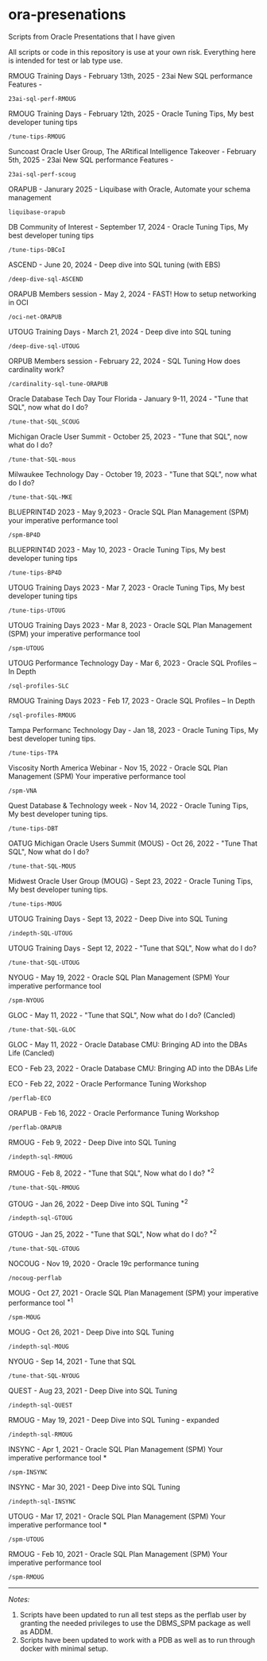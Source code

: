 # ora-presenations
Scripts from Oracle Presentations that I have given

All scripts or code in this repository is use at your own risk.
Everything here is intended for test or lab type use.


RMOUG Training Days - February 13th, 2025 - 23ai New SQL performance Features -

```23ai-sql-perf-RMOUG```

RMOUG Training Days - February 12th, 2025 - Oracle Tuning Tips, My best developer tuning tips

```/tune-tips-RMOUG```

Suncoast Oracle User Group, The ARtifical Intelligence Takeover - February 5th, 2025 - 23ai New SQL performance Features -

```23ai-sql-perf-scoug```

ORAPUB - Janurary 2025 - Liquibase with Oracle, Automate your schema management

```liquibase-orapub```

DB Community of Interest - September 17, 2024 - Oracle Tuning Tips, My best developer tuning tips

```/tune-tips-DBCoI```

ASCEND - June 20, 2024 - Deep dive into SQL tuning (with EBS)

```/deep-dive-sql-ASCEND```

ORAPUB Members session - May 2, 2024 - FAST! How to setup networking in OCI

```/oci-net-ORAPUB```

UTOUG Training Days - March 21, 2024 - Deep dive into SQL tuning

```/deep-dive-sql-UTOUG```

ORPUB Members session - February 22, 2024 - SQL Tuning How does cardinality work?

```/cardinality-sql-tune-ORAPUB```

Oracle Database Tech Day Tour Florida - January 9-11, 2024 - "Tune that SQL", now what do I do?

```/tune-that-SQL_SCOUG```

Michigan Oracle User Summit - October 25, 2023 - "Tune that SQL", now what do I do?

```/tune-that-SQL-mous```

Milwaukee Technology Day - October 19, 2023 -  "Tune that SQL", now what do I do?

```/tune-that-SQL-MKE```

BLUEPRINT4D 2023 - May 9,2023 - Oracle SQL Plan Management (SPM) your imperative performance tool

```/spm-BP4D```

BLUEPRINT4D 2023 - May 10, 2023 - Oracle Tuning Tips, My best developer tuning tips

```/tune-tips-BP4D```

UTOUG Training Days 2023 - Mar 7, 2023 - Oracle Tuning Tips, My best developer tuning tips

```/tune-tips-UTOUG```

UTOUG Training Days 2023 - Mar 8, 2023 - Oracle SQL Plan Management (SPM) your imperative performance tool

```/spm-UTOUG```

UTOUG Performance Technology Day - Mar 6, 2023 - Oracle SQL Profiles – In Depth

```/sql-profiles-SLC```

RMOUG Training Days 2023 - Feb 17, 2023 - Oracle SQL Profiles – In Depth

```/sql-profiles-RMOUG```

Tampa Performanc Technology Day - Jan 18, 2023 - Oracle Tuning Tips, My best developer tuning tips.

```/tune-tips-TPA```

Viscosity North America Webinar - Nov 15, 2022 - Oracle SQL Plan Management (SPM) Your imperative performance tool

```/spm-VNA```

Quest Database & Technology week - Nov 14, 2022 - Oracle Tuning Tips, My best developer tuning tips.

```/tune-tips-DBT```

OATUG Michigan Oracle Users Summit (MOUS) - Oct 26, 2022 - "Tune That SQL", Now what do I do?

```/tune-that-SQL-MOUS```

Midwest Oracle User Group (MOUG) - Sept 23, 2022 - Oracle Tuning Tips, My best developer tuning tips.

```/tune-tips-MOUG```

UTOUG Training Days - Sept 13, 2022 - Deep Dive into SQL Tuning

```/indepth-SQL-UTOUG```

UTOUG Training Days - Sept 12, 2022 - "Tune that SQL", Now what do I do?

```/tune-that-SQL-UTOUG```

NYOUG - May 19, 2022 - Oracle SQL Plan Management (SPM) Your imperative performance tool

```/spm-NYOUG```

GLOC - May 11, 2022 - "Tune that SQL", Now what do I do? (Cancled)

```/tune-that-SQL-GLOC```

GLOC - May 11, 2022 - Oracle Database CMU: Bringing AD into the DBAs Life (Cancled)

ECO - Feb 23, 2022 - Oracle Database CMU: Bringing AD into the DBAs Life

ECO - Feb 22, 2022 - Oracle Performance Tuning Workshop

```/perflab-ECO```

ORAPUB - Feb 16, 2022 - Oracle Performance Tuning Workshop

```/perflab-ORAPUB```

RMOUG - Feb 9, 2022 - Deep Dive into SQL Tuning

```/indepth-sql-RMOUG```

RMOUG - Feb 8, 2022 - "Tune that SQL", Now what do I do? <sup>*2</sup>

```/tune-that-SQL-RMOUG```

GTOUG - Jan 26, 2022 - Deep Dive into SQL Tuning <sup>*2</sup>

```/indepth-sql-GTOUG```

GTOUG - Jan 25, 2022 - "Tune that SQL", Now what do I do? <sup>*2</sup>

```/tune-that-SQL-GTOUG```

NOCOUG - Nov 19, 2020 - Oracle 19c performance tuning

```/nocoug-perflab```

MOUG - Oct 27, 2021 - Oracle SQL Plan Management (SPM) your imperative performance tool <sup>*1</sup>

```/spm-MOUG```

MOUG - Oct 26, 2021 - Deep Dive into SQL Tuning

```/indepth-sql-MOUG```

NYOUG - Sep 14, 2021 - Tune that SQL

```/tune-that-SQL-NYOUG```

QUEST - Aug 23, 2021 - Deep Dive into SQL Tuning

```/indepth-sql-QUEST```

RMOUG - May 19, 2021 - Deep Dive into SQL Tuning - expanded

```/indepth-sql-RMOUG```

INSYNC - Apr 1, 2021 - Oracle SQL Plan Management (SPM) Your imperative performance tool *

```/spm-INSYNC```

INSYNC - Mar 30, 2021 - Deep Dive into SQL Tuning

```/indepth-sql-INSYNC```

UTOUG - Mar 17, 2021 - Oracle SQL Plan Management (SPM) Your imperative performance tool *

```/spm-UTOUG```

RMOUG - Feb 10, 2021 - Oracle SQL Plan Management (SPM) Your imperative performance tool

```/spm-RMOUG```

---

*Notes:*
1. Scripts have been updated to run all test steps as the perflab user by granting the needed privileges to use the DBMS_SPM package as well as ADDM.
2. Scripts have been updated to work with a PDB as well as to run through docker with minimal setup.

